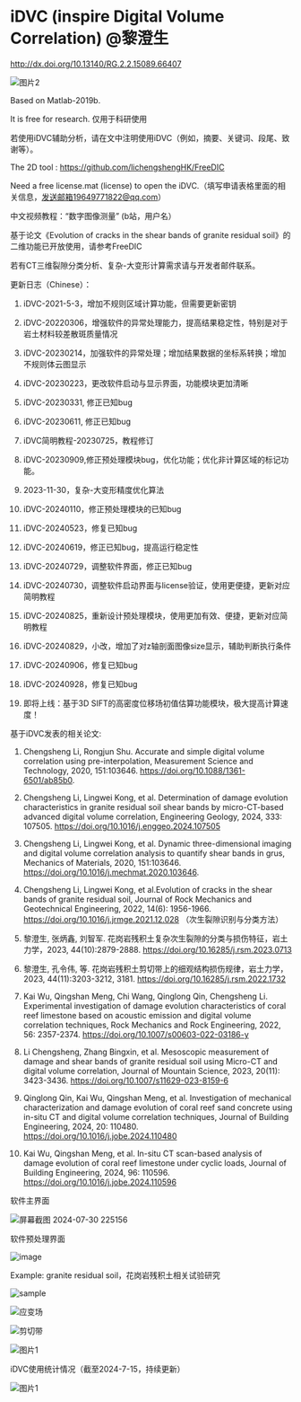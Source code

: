 # iDVC (inspire Digital Volume Correlation) @黎澄生

http://dx.doi.org/10.13140/RG.2.2.15089.66407


![图片2](https://github.com/lichengshengHK/iDVC/assets/47877456/cea10e67-6d80-40c2-98bd-532a62192baa)



Based on Matlab-2019b.

It is free for research. 仅用于科研使用

若使用iDVC辅助分析，请在文中注明使用iDVC（例如，摘要、关键词、段尾、致谢等）。

The 2D tool : https://github.com/lichengshengHK/FreeDIC

Need a free license.mat (license) to open the iDVC.（填写申请表格里面的相关信息，发送邮箱19649771822@qq.com）

中文视频教程：“数字图像测量” (b站，用户名）

基于论文《Evolution of cracks in the shear bands of granite residual soil》的二维功能已开放使用，请参考FreeDIC

若有CT三维裂隙分类分析、复杂-大变形计算需求请与开发者邮件联系。




更新日志（Chinese）：

1. iDVC-2021-5-3，增加不规则区域计算功能，但需要更新密钥

2. iDVC-20220306，增强软件的异常处理能力，提高结果稳定性，特别是对于岩土材料较差散斑质量情况

3. iDVC-20230214，加强软件的异常处理；增加结果数据的坐标系转换；增加不规则体云图显示

4. iDVC-20230223，更改软件启动与显示界面，功能模块更加清晰

5. iDVC-20230331, 修正已知bug

6. iDVC-20230611, 修正已知bug

7. iDVC简明教程-20230725，教程修订

8. iDVC-20230909,修正预处理模块bug，优化功能；优化非计算区域的标记功能。

9. 2023-11-30，复杂-大变形精度优化算法
    
10. iDVC-20240110，修正预处理模块的已知bug

11. iDVC-20240523，修复已知bug

12. iDVC-20240619，修正已知bug，提高运行稳定性

13. iDVC-20240729，调整软件界面，修正已知bug

14. iDVC-20240730，调整软件启动界面与license验证，使用更便捷，更新对应简明教程

15. iDVC-20240825，重新设计预处理模块，使用更加有效、便捷，更新对应简明教程

16. iDVC-20240829，小改，增加了对z轴剖面图像size显示，辅助判断执行条件

17. iDVC-20240906，修复已知bug

18. iDVC-20240928，修复已知bug

19. 即将上线：基于3D SIFT的高密度位移场初值估算功能模块，极大提高计算速度！
    


基于iDVC发表的相关论文:

1. Chengsheng Li, Rongjun Shu. Accurate and simple digital volume correlation using pre-interpolation, Measurement Science and Technology, 2020, 151:103646. https://doi.org/10.1088/1361-6501/ab85b0.

2. Chengsheng Li, Lingwei Kong, et al. Determination of damage evolution characteristics in granite residual soil shear bands by micro-CT-based advanced digital volume correlation, Engineering Geology, 2024, 333: 107505. https://doi.org/10.1016/j.enggeo.2024.107505
   
3. Chengsheng Li, Lingwei Kong, et al. Dynamic three-dimensional imaging and digital volume correlation analysis to quantify shear bands in grus, Mechanics of Materials, 2020, 151:103646. https://doi.org/10.1016/j.mechmat.2020.103646.
   
4. Chengsheng Li, Lingwei Kong, et al.Evolution of cracks in the shear bands of granite residual soil, Journal of Rock Mechanics and Geotechnical Engineering, 2022, 14(6): 1956-1966. https://doi.org/10.1016/j.jrmge.2021.12.028 （次生裂隙识别与分类方法）

5. 黎澄生, 张炳鑫, 刘智军. 花岗岩残积土复杂次生裂隙的分类与损伤特征，岩土力学，2023, 44(10):2879-2888. https://doi.org/10.16285/j.rsm.2023.0713

6. 黎澄生, 孔令伟, 等. 花岗岩残积土剪切带上的细观结构损伤规律，岩土力学，2023, 44(11):3203-3212, 3181. https://doi.org/10.16285/j.rsm.2022.1732

7. Kai Wu, Qingshan Meng, Chi Wang, Qinglong Qin, Chengsheng Li. Experimental investigation of damage evolution characteristics of coral reef limestone based on acoustic emission and digital volume correlation techniques, Rock Mechanics and Rock Engineering, 2022, 56: 2357-2374. https://doi.org/10.1007/s00603-022-03186-y

8. Li Chengsheng, Zhang Bingxin, et al. Mesoscopic measurement of damage and shear bands of granite residual soil using Micro-CT and digital volume correlation, Journal of Mountain Science, 2023, 20(11): 3423-3436. https://doi.org/10.1007/s11629-023-8159-6

9. Qinglong Qin, Kai Wu, Qingshan Meng, et al. Investigation of mechanical characterization and damage evolution of coral reef sand concrete using in-situ CT and digital volume correlation techniques, Journal of Building Engineering, 2024, 20: 110480. https://doi.org/10.1016/j.jobe.2024.110480

10. Kai Wu, Qingshan Meng, et al. In-situ CT scan-based analysis of damage evolution of coral reef limestone under cyclic loads, Journal of Building Engineering, 2024, 96: 110596.  https://doi.org/10.1016/j.jobe.2024.110596




软件主界面

![屏幕截图 2024-07-30 225156](https://github.com/user-attachments/assets/5266ab60-7bfb-4f28-a4e3-c96f2a382af2)

软件预处理界面

![image](https://github.com/user-attachments/assets/9ca42a40-fc8f-4d06-ae65-e58923af4209)


Example: granite residual soil，花岗岩残积土相关试验研究

![sample](https://github.com/lichengshengHK/iDVC/assets/47877456/7fcb9955-cd40-429a-b762-5df5cd5b43cb)

![应变场](https://github.com/lichengshengHK/iDVC/assets/47877456/3a062237-9859-4ece-a95b-0a9c9eaef7cf)

![剪切带](https://github.com/lichengshengHK/iDVC/assets/47877456/ad897103-89ff-4229-bbcd-e08f19b2410b)

![图片1](https://github.com/lichengshengHK/iDVC/assets/47877456/f8188b83-d12c-43bb-a7c7-53a0ae754cf4)

iDVC使用统计情况（截至2024-7-15，持续更新）

![图片1](https://github.com/user-attachments/assets/b0f59fd1-3787-43d9-a24b-347e01101bb7)
